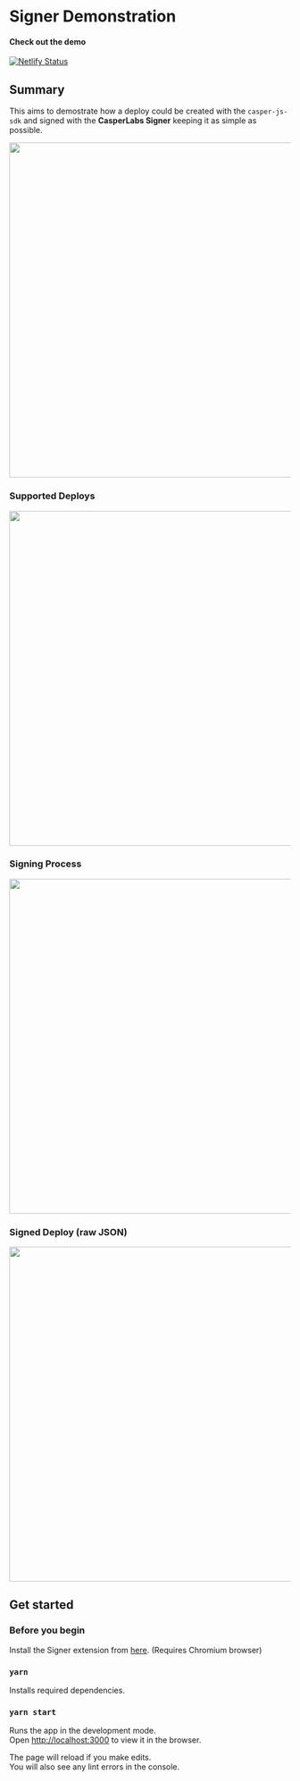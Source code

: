 # Signer Demonstration
#### Check out the demo  
[![Netlify Status](https://api.netlify.com/api/v1/badges/9212af1b-a982-4c66-aae6-e0260a6f3a24/deploy-status)](https://george-cl-signer-demo.netlify.app/)
## Summary

This aims to demostrate how a deploy could be created with the `casper-js-sdk` and signed with the **CasperLabs Signer** keeping it as simple as possible.

<p align="center">
  <img src="https://user-images.githubusercontent.com/69711689/127140843-6ce6dfed-49b6-42cb-bba1-0f9cdf39feb6.png"  width="600">
</p>

### Supported Deploys
<p align="center">
  <img src="https://user-images.githubusercontent.com/69711689/127140918-3a274c3d-47d3-41a1-9020-35bbaa6a1ef0.png"  width="600">
</p>

### Signing Process
<p align="center">
  <img src="https://user-images.githubusercontent.com/69711689/127140971-e48bb78c-2027-44c5-83c4-0c337a72e371.png"  width="600">
</p>

### Signed Deploy (raw JSON)
<p align="center">
  <img src="https://user-images.githubusercontent.com/69711689/127141059-32638d8e-6539-46c6-bbb3-ffbb9c5729cf.png"  width="600">
</p>

## Get started

### Before you begin
Install the Signer extension from [here](https://chrome.google.com/webstore/detail/casperlabs-signer/djhndpllfiibmcdbnmaaahkhchcoijce). (Requires Chromium browser)
### `yarn`

Installs required dependencies.
### `yarn start`

Runs the app in the development mode.\
Open [http://localhost:3000](http://localhost:3000) to view it in the browser.

The page will reload if you make edits.\
You will also see any lint errors in the console.

